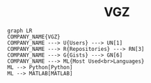 <h1 align="center">VGZ</h1>

```mermaid
graph LR
COMPANY_NAME{VGZ}
COMPANY_NAME ---> U{Users} ---> UN[1]
COMPANY_NAME ---> R{Repositories} ---> RN[3]
COMPANY_NAME ---> G{Gists} ---> GN[6]
COMPANY_NAME ---> ML{Most Used<br>Languages}
ML --> Python[Python]
ML --> MATLAB[MATLAB]
```
